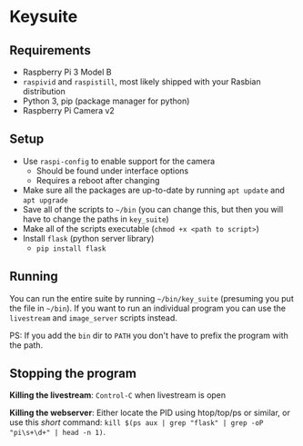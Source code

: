 # Keysuite

## Requirements

- Raspberry Pi 3 Model B
- `raspivid` and `raspistill`, most likely shipped with your Rasbian distribution
- Python 3, pip (package manager for python)
- Raspberry Pi Camera v2

## Setup

- Use `raspi-config` to enable support for the camera
  - Should be found under interface options
  - Requires a reboot after changing
- Make sure all the packages are up-to-date by running `apt update` and `apt
upgrade`
- Save all of the scripts to `~/bin` (you can change this, but then you will have to change the paths in `key_suite`)
- Make all of the scripts executable (`chmod +x <path to script>`)
- Install `flask` (python server library)
  - `pip install flask`

## Running

You can run the entire suite by running `~/bin/key_suite` (presuming you put the file
in `~/bin`). If you want to run an individual program you can use the
`livestream` and `image_server` scripts instead.

PS: If you add the `bin` dir to `PATH` you don't have to prefix the program with the path.

## Stopping the program

**Killing the livestream**: `Control-C` when livestream is open

**Killing the webserver**: Either locate the PID using htop/top/ps or similar,
or use this _short_ command: `kill $(ps aux | grep "flask" | grep -oP "pi\s+\d+" | head -n 1)`.
